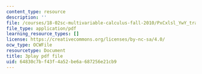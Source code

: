 ```yaml
---
content_type: resource
description: ''
file: /courses/18-02sc-multivariable-calculus-fall-2010/PxCxlsl_YwY_transcript.pdf
file_type: application/pdf
learning_resource_types: []
license: https://creativecommons.org/licenses/by-nc-sa/4.0/
ocw_type: OCWFile
resourcetype: Document
title: 3play pdf file
uid: 64830c7b-f43f-4a52-be6a-687256e21cb9
---
```

